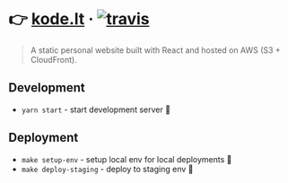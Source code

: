 # :point_right: [kode.lt](https://kode.lt/) &middot; [![travis](https://travis-ci.org/buz-zard/kode.lt.svg?branch=master)](https://travis-ci.org/tanhauhau/awesome-project)

> A static personal website built with React and hosted on AWS (S3 +
> CloudFront).

## Development

* `yarn start` - start development server :construction:

## Deployment

* `make setup-env` - setup local env for local deployments :wrench:
* `make deploy-staging` - deploy to staging env :rocket:
